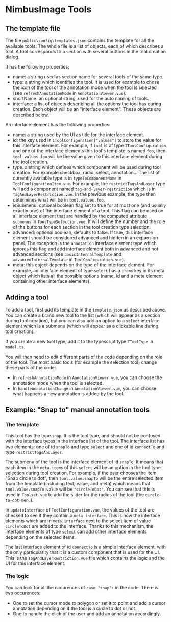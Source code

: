 # NimbusImage Tools

## The template file

The file `public\config\templates.json` contains the template for all the available tools.
The whole file is a list of objects, each of which describes a tool.
A tool corresponds to a section with several buttons in the tool creation dialog.

It has the following properties:
- name: a string used as section name for several tools of the same type.
- type: a string which identifies the tool. It is used for example to chose the icon of the tool or the annotation mode when the tool is selected (see `refreshAnnotationMode` in `AnnotationViewer.vue`).
- shortName: an optional string, used for the auto naming of tools.
- interface: a list of objects describing all the options the tool has during creation. Each object will be an "interface element". These objects are described below.

An interface element has the following properties:
- name: a string used by the UI as title for the interface element.
- id: the key used in `IToolConfiguration["values"]` to store the value for this interface element. For example, if `tool` is of type `IToolConfiguration` and one of the interface elements this tool's template is named `foo`, then `tool.values.foo` will be the value given to this interface element during the tool creation.
- type: a string which defines which component will be used during tool creation. For example checkbox, radio, select, annotation... The list of currently available type is in `typeToComponentName` in `ToolConfigurationItem.vue`. For example, the `restrictTagsAndLayer` type will add a component named `tag-and-layer-restriction` which is in `TagAndLayerRestriction.vue`. In the previous example, the type then determines what will be in `tool.values.foo`.
- isSubmenu: optional boolean flag set to true for at most one (and usually exactly one) of the interface element of a tool. This flag can be used on all interface element that are handled by the computed attribute `submenus` in `ToolTypeSelection.vue`. It will define the number and the role of the buttons for each section in the tool creation type selection.
- advanced: optional boolean, defaults to false. If true, this interface element should be considered advanced and hidden in an expansion panel. The exception is the `annotation` interface element type which ignores this flag and add interface element both in advanced and not advanced sections (see `basicInternalTemplate` and `advancedInternalTemplate` in `ToolConfiguration.vue`).
- meta: this object depends on the type of the interface element. For example, an interface element of type `select` has a `items` key in its meta object which lists all the possible options (name, id and a meta element containing other interface elements).

## Adding a tool

To add a tool, first add its template in the `template.json` as described above. You can create a brand new tool to the list (which will appear as a section during tool creation), but you can also add an option to a `select` interface element which is a submenu (which will appear as a clickable line during tool creation).

If you create a new tool type, add it to the typescript type `TToolType` in `model.ts`.

You will then need to edit different parts of the code depending on the role of the tool.
The most basic tools (for example the selection tool) change these parts of the code:
- In `refreshAnnotationMode` in `AnnotationViewer.vue`, you can choose the annotation mode when the tool is selected.
- In `handleAnnotationChange` in `AnnotationViewer.vue`, you can choose what happens a new annotation is added by the tool.

## Example: "Snap to" manual annotation tools

### The template

This tool has the type `snap`. It is the tool type, and should not be confused with the interface types in the interface list of the tool.
The interface list has two elements: one of id `snapTo` and type `select` and one of id `connectTo` and type `restrictTagsAndLayer`.

The submenu of the tool is the interface element of id `snapTo`. It means that each item in the `meta.items` of this `select` will be an option in the tool type selection during tool creation. For example, if the user chooses the item "Snap circle to dot", then `tool.value.snapTo` will be the entire selected item from the template (including text, value, and meta) which means that `tool.value.snapTo.value` will be `"circleToDot"`. You can see that this is used in `Toolset.vue` to add the slider for the radius of the tool (the `circle-to-dot-menu`).

In `updateInterface` of `ToolConfiguration.vue`, the values of the tool are checked to see if they contain a `meta.interface`. This is how the interface elements which are in `meta.interface` next to the select item of value `circleToDot` are added to the interface. Thanks to this mechanism, the interface elements of type `select` can add other interface elements depending on the selected items.

The last interface element of id `connectTo` is a simple interface element, with the only particularity that it is a custom component that is used for the UI. This is the `TagAndLayerRestriction.vue` file which contains the logic and the UI for this interface element.

### The logic

You can look for all the occurences of `case "snap":` in the code. There is two occurences:
- One to set the cursor mode to polygon or set it to point and add a cursor annotation depending on if the tool is a circle to dot or not.
- One to handle the click of the user and add an annotation accordingly.
